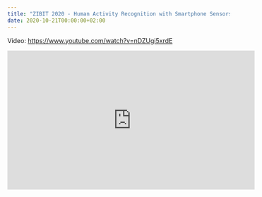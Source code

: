 ```yaml
---
title: "ZIBIT 2020 - Human Activity Recognition with Smartphone Sensors Using Machine Learning Algorithms"
date: 2020-10-21T00:00:00+02:00
---
```


Video: https://www.youtube.com/watch?v=nDZUgi5xrdE

<iframe width="560" height="315" src="https://www.youtube.com/embed/nDZUgi5xrdE?si=bTN3zIt-GzmtLyll" title="YouTube video player" frameborder="0" allow="accelerometer; autoplay; clipboard-write; encrypted-media; gyroscope; picture-in-picture; web-share" allowfullscreen></iframe>
